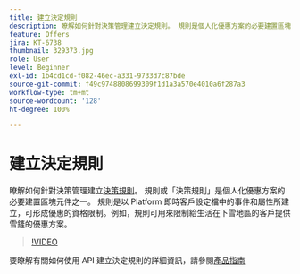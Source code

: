 ```yaml
---
title: 建立決定規則
description: 瞭解如何針對決策管理建立決定規則。 規則是個人化優惠方案的必要建置區塊元件之一。
feature: Offers
jira: KT-6738
thumbnail: 329373.jpg
role: User
level: Beginner
exl-id: 1b4cd1cd-f082-46ec-a331-9733d7c87bde
source-git-commit: f49c9748808699309f1d1a3a570e4010a6f287a3
workflow-type: tm+mt
source-wordcount: '128'
ht-degree: 100%

---
```


# 建立決定規則

瞭解如何針對決策管理建立[決策規則](https://experienceleague.adobe.com/docs/journey-optimizer/using/offer-decisioniong/create-components/creating-decision-rules.html?lang=zh-Hant)。 規則或「決策規則」是個人化優惠方案的必要建置區塊元件之一。 規則是以 Platform 即時客戶設定檔中的事件和屬性所建立，可形成優惠的資格限制。例如，規則可用來限制給生活在下雪地區的客戶提供雪鏟的優惠方案。

>[!VIDEO](https://video.tv.adobe.com/v/329373?quality=12&learn=on)

要瞭解有關如何使用 API 建立決定規則的詳細資訊，請參閱[產品指南](https://experienceleague.adobe.com/docs/journey-optimizer/using/offer-decisioniong/api-reference/offers-api/decision-rules/create.html?lang=zh-Hant)
